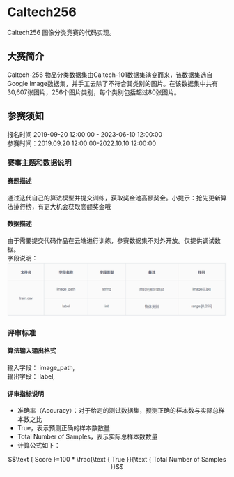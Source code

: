# Caltech256
Caltech256 图像分类竞赛的代码实现。
## 大赛简介
Caltech-256 物品分类数据集由Caltech-101数据集演变而来，该数据集选自Google Image数据集，并手工去除了不符合其类别的图片。在该数据集中共有30,607张图片，256个图片类别，每个类别包括超过80张图片。
## 参赛须知
报名时间
2019-09-20 12:00:00 - 2023-06-10 12:00:00  
参赛时间：2019.09.20 12:00:00-2022.10.10 12:00:00
### 赛事主题和数据说明
#### 赛题描述
通过迭代自己的算法模型并提交训练，获取奖金池高额奖金。小提示：抢先更新算法排行榜，有更大机会获取高额奖金哦
#### 数据描述
由于需要提交代码作品在云端进行训练，参赛数据集不对外开放。仅提供调试数据。  
字段说明：
!["数据字段"](./images/data_explain.png)

### 评审标准
#### 算法输入输出格式
输入字段： image_path,  
输出字段： label,
#### 评审指标说明
- 准确率（Accuracy）：对于给定的测试数据集，预测正确的样本数与实际总样本数之比
- True，表示预测正确的样本数数量
- Total Number of Samples，表示实际总样本数数量
- 计算公式如下：

$$\text { Score }=100 * \frac{\text { True }}{\text { Total Number of Samples }}$$
